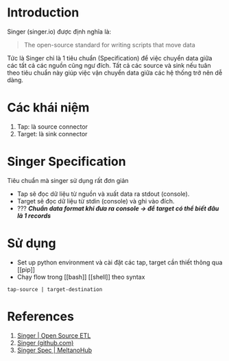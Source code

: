 ---
---
# Introduction
Singer (singer.io) được định nghĩa là:

> The open-source standard for writing scripts that move data

Tức là Singer chỉ là 1 tiêu chuẩn (Specification) để việc chuyển data giữa các tất cả các nguồn cũng ngư đích. Tất cả các source và sink nếu tuân theo tiêu chuẩn này giúp việc vận chuyển data giữa các hệ thống trở nên dễ dàng.

# Các khái niệm
1. Tap: là source connector
2. Target: là sink connector

# Singer Specification

Tiêu chuẩn mà singer sử dụng rất đơn giản
- Tap sẽ đọc dữ liệu từ nguồn và xuất data ra stdout (console).
- Target sẽ đọc dữ liệu từ stdin (console) và ghi vào đích.
- ??? ***Chuẩn data format khi đưa ra console -> để target có thể biết đâu là 1 records***

# Sử dụng

- Set up python environment và cài đặt các tap, target cần thiết thông qua [[pip]]
- Chạy flow trong [[bash]] [[shell]] theo syntax

```
tap-source | target-destination
```

# References
1. [Singer | Open Source ETL](https://www.singer.io/)
2. [Singer (github.com)](https://github.com/singer-io)
3. [Singer Spec | MeltanoHub](https://hub.meltano.com/singer/spec)